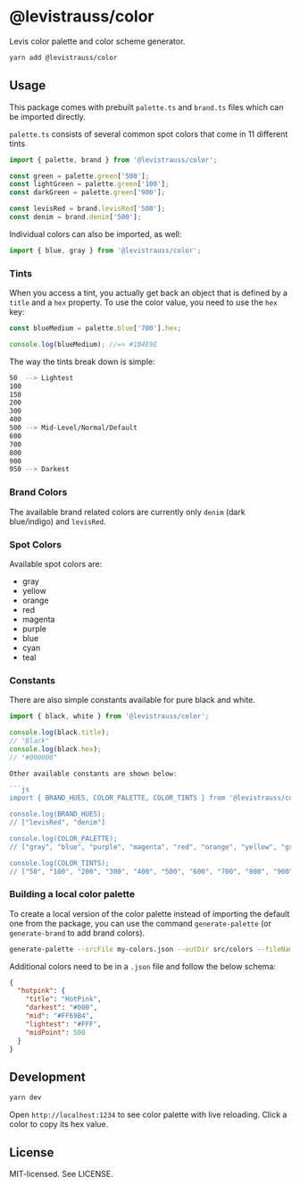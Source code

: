 # @levistrauss/color

Levis color palette and color scheme generator.

```sh
yarn add @levistrauss/color
```

<!-- [![npm version](https://img.shields.io/npm/v/@levistrauss/color.svg?style=flat-square)](https://www.npmjs.com/package/@levistrauss/color) -->

## Usage

This package comes with prebuilt `palette.ts` and `brand.ts` files which can be imported directly.

`palette.ts` consists of several common spot colors that come in 11 different tints

```js
import { palette, brand } from '@levistrauss/color';

const green = palette.green['500'];
const lightGreen = palette.green['100'];
const darkGreen = palette.green['900'];

const levisRed = brand.levisRed['500'];
const denim = brand.denim['500'];
```

Individual colors can also be imported, as well:

```js
import { blue, gray } from '@levistrauss/color';
```

### Tints

When you access a tint, you actually get back an object that is defined by a `title` and a `hex` property. To use the color value, you need to use the `hex` key:

```js
const blueMedium = palette.blue['700'].hex;

console.log(blueMedium); //=> #1B4E9E
```

The way the tints break down is simple:

```sh
50  --> Lightest
100
150
200
300
400
500 --> Mid-Level/Normal/Default
600
700
800
900
950 --> Darkest
```

### Brand Colors

The available brand related colors are currently only `denim` (dark blue/indigo) and `levisRed`.

### Spot Colors

Available spot colors are:

- gray
- yellow
- orange
- red
- magenta
- purple
- blue
- cyan
- teal

### Constants

There are also simple constants available for pure black and white.

````js
import { black, white } from '@levistrauss/color';

console.log(black.title);
// "Black"
console.log(black.hex);
// "#000000"

Other available constants are shown below:

```js
import { BRAND_HUES, COLOR_PALETTE, COLOR_TINTS } from '@levistrauss/color';

console.log(BRAND_HUES);
// ["levisRed", "denim"]

console.log(COLOR_PALETTE);
// ["gray", "blue", "purple", "magenta", "red", "orange", "yellow", "green", "cyan", "teal", "indigo"]

console.log(COLOR_TINTS);
// ["50", "100", "200", "300", "400", "500", "600", "700", "800", "900", "950"]
````

### Building a local color palette

To create a local version of the color palette instead of importing the default one from the package, you can use the command `generate-palette` (or `generate-brand` to add brand colors).

```sh
generate-palette --srcFile my-colors.json --outDir src/colors --fileName my-palette.ts
```

Additional colors need to be in a `.json` file and follow the below schema:

```json
{
  "hotpink": {
    "title": "HotPink",
    "darkest": "#000",
    "mid": "#FF69B4",
    "lightest": "#FFF",
    "midPoint": 500
  }
}
```

## Development

```sh
yarn dev
```

Open `http://localhost:1234` to see color palette with live reloading. Click a color to copy its hex value.

## License

MIT-licensed. See LICENSE.
